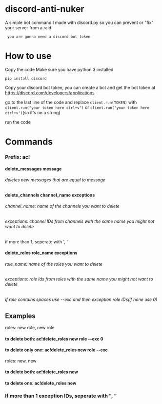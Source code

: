 # discord-anti-nuker

A simple bot command I made with discord.py so you can prevent or "fix" your server from a raid.

` you are gonna need a discord bot token`

# How to use

Copy the code
Make sure you have python 3 installed
 
 `pip install discord`
 
 Copy your discord bot token, you can create a bot and get the bot token at https://discord.com/developers/applications
 
 go to the last line of the code and replace `client.run(TOKEN)` with `client.run("your token here ctrl+v")` or `client.run('your token here ctrl+v')`(so it's on a string)
 
run the code

# Commands

### Prefix: ac!

 #### delete_messages message
  ###### deletes new messages that are equal to message
 #### delete_channels channel_name exceptions
  ###### channel_name: name of the channels you want to delete
  ###### exceptions: channel IDs from channels with the same name you might not want to delete
  if more than 1, seperate with ', '
 
 #### delete_roles role_name exceptions
  ###### role_name: name of the roles you want to delete
  ###### exceptions: role Ids from roles with the same name you might not want to delete
  ###### if role contains spaces use --exc and then exception role IDs(if none use 0)
 
 ## Examples
 
 roles: new role, new role
 #### to delete both: ac!delete_roles new role --exc 0
 #### to delete only one: ac!delete_roles new role --exc <role id of one of them>
 
 roles: new, new
 #### to delete both: ac!delete_roles new
 #### to delete one: ac!delete_roles new <role id of one of them>
 
 ### If more than 1 exception IDs, seperate with ", "
